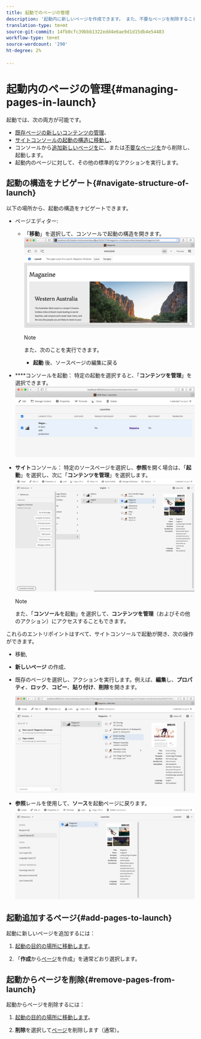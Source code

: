 ```yaml
---
title: 起動でのページの管理
description: '起動内に新しいページを作成できます。 また、不要なページを削除することもできます。 '
translation-type: tm+mt
source-git-commit: 14fb0cfc39bbb1322edd4e6ae9d1d15db4e54483
workflow-type: tm+mt
source-wordcount: '290'
ht-degree: 2%

---
```



# 起動内のページの管理{#managing-pages-in-launch}

起動では、次の両方が可能です。

* [既存ページの新しいコンテンツの管理](/help/sites-cloud/authoring/launches/editing.md)、
* [サイトコンソールの起動の構造に移動し](#navigate-structure-of-launch)、
* コンソールから[追加新しいページを](#add-pages-to-launch)に、または[不要なページを](#remove-pages-from-launch)から削除し、起動します。
* 起動内のページに対して、その他の標準的なアクションを実行します。

## 起動の構造をナビゲート{#navigate-structure-of-launch}

以下の場所から、起動の構造をナビゲートできます。

* ページエディター:

   * 「**移動**」を選択して、コンソールで起動の構造を開きます。
      ![ページエディターから起動に移動](/help/sites-cloud/authoring/assets/launches-navigate-page-editor.png)

      >[!NOTE]
      >
      >また、次のことを実行できます。
      >
      >* **起動** 後、ソースページの編集に戻る


* ****コンソールを起動：
特定の起動を選択すると、「**コンテンツを管理**」を選択できます。
   ![コンソールを起動 — コンテンツを管理](/help/sites-cloud/authoring/assets/launches-navigate-launches-console.png)

* **サイト**コンソール：
特定のソースページを選択し、**参照**&#x200B;を開く場合は、「**起動**」を選択し、次に「**コンテンツを管理**」を選択します。
   ![コンソールを起動 — コンテンツを管理](/help/sites-cloud/authoring/assets/launches-navigate-sites-console.png)

   >[!NOTE]
   >
   >また、「**コンソール**&#x200B;を起動」を選択して、**コンテンツを管理**（およびその他のアクション）にアクセスすることもできます。

これらのエントリポイントはすべて、サイトコンソールで起動が開き、次の操作ができます。

* 移動,
* **新しいページ** の作成、
* 既存のページを選択し、アクションを実行します。例えば、**編集**&#x200B;し、**プロパティ**、**ロック**、**コピー**、**貼り付け**、**削除**を開きます。

   ![[コンテンツの管理]からサイトコンソールの起動に移動](/help/sites-cloud/authoring/assets/launches-navigate-manage-content.png)
* **参照**&#x200B;レールを使用して、**ソース**を起動ページに戻ります。
   ![サイトコンソール — 起動ソース](/help/sites-cloud/authoring/assets/launches-navigate-launch-source.png)

## 起動追加するページ{#add-pages-to-launch}

起動に新しいページを追加するには：

1. [起動の目的の場所に移動します](#navigate-structure-of-launch)。

1. 「**作成**&#x200B;から[ページ](/help/sites-cloud/authoring/fundamentals/organizing-pages.md#creating-a-new-page)を作成」を通常どおり選択します。

## 起動からページを削除{#remove-pages-from-launch}

起動からページを削除するには：

1. [起動の目的の場所に移動します](#navigate-structure-of-launch)。

1. **削除**&#x200B;を選択して[ページ](/help/sites-cloud/authoring/fundamentals/organizing-pages.md#deleting-a-page)を削除します（通常）。
